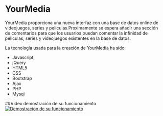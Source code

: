 # YourMedia
YourMedia proporciona una nueva interfaz con una base de datos online de videojuegos, series y peliculas.Proximamente se espera añadir una sección
de comentarios para que los usuarios puedan comentar la infinidad de peliculas, series y videojuegos existentes en la base de datos.

La tecnología usada para la creación de YourMedia ha sido:
* Javascript, 
* jQuery
* HTML5
* CSS
* Bootstrap
* Ajax
* PHP
* Mysql

##Video demostración de su funcionamiento
[![Demostracion de su funcionamiento](http://i.imgur.com/0iel19y.png)](https://youtu.be/Xpf762jVYI8 "YourMedia")
